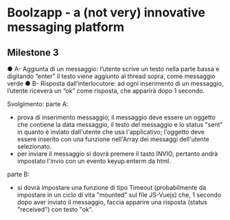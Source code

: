 # Boolzapp - a (not very) innovative messaging platform

## Milestone 3
● A- Aggiunta di un messaggio: l’utente scrive un testo nella parte bassa e digitando
“enter” il testo viene aggiunto al thread sopra, come messaggio verde
● B- Risposta dall’interlocutore: ad ogni inserimento di un messaggio, l’utente riceverà
un “ok” come risposta, che apparirà dopo 1 secondo.

Svolgimento:
parte A:
- prova di inserimento messaggio; il messaggio deve essere un oggetto che contiene la data messaggio, il testo del messaggio e lo status "sent" in quanto è inviato dall'utente che usa l'applicativo; l'oggetto deve essere inserito con una funzione nell'Array dei messaggi dell'utente selezionato. 
- per inviare il messaggio si dovrà premere il tasto INVIO, pertanto andrà impostato l'invio con un evento keyup.enterm da html.

parte B:
- si dovrà impostare una funzione di tipo Timeout (probabilmente da impostare in un ciclo di vita "mounted" sul file JS-Vuejs) che, 1 secondo dopo aver inviato il messaggio, faccia apparire una risposta (status "received") con testo "ok".
